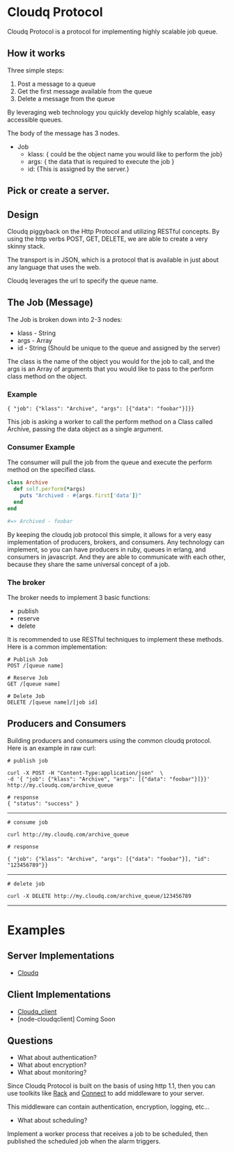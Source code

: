# Cloudq Protocol

Cloudq Protocol is a protocol for implementing highly scalable job queue.

## How it works

Three simple steps:

1. Post a message to a queue 
2. Get the first message available from the queue
3. Delete a message from the queue  

By leveraging web technology you quickly develop highly scalable, easy accessible
queues.

The body of the message has 3 nodes.

- Job
  - klass: { could be the object name you would like to perform the job}
  - args:  { the data that is required to execute the job }
  - id: {This is assigned by the server.}



## Pick or create a server.

## Design

Cloudq piggyback on the Http Protocol and utilizing RESTful concepts.  By using the 
http verbs POST, GET, DELETE, we are able to create a very skinny stack.

The transport is in JSON, which is a protocol that is available in just about any language
that uses the web.  

Cloudq leverages the url to specify the queue name.


## The Job (Message)

The Job is broken down into 2-3 nodes:

* klass - String
* args - Array
* id - String (Should be unique to the queue and assigned by the server)

The class is the name of the object you would for the job to call, and the args is an Array of arguments that you would like to pass to the perform class method on the object.

### Example

    { "job": {"klass": "Archive", "args": [{"data": "foobar"}]}}
    
This job is asking a worker to call the perform method on a Class called Archive, passing the data object as a single argument.

### Consumer Example

The consumer will pull the job from the queue and execute the perform method
on the specified class.

``` ruby
class Archive
  def self.perform(*args)
    puts "Archived - #{args.first['data']}"
  end
end

#=> Archived - foobar
```

By keeping the cloudq job protocol this simple, it allows for a very easy implementation of producers, brokers, and consumers.  Any technology
can implement, so you can have producers in ruby, queues in erlang, and consumers 
in javascript.  And they are able to communicate with each other, because they share the same universal concept of a job.

### The broker

The broker needs to implement 3 basic functions:

* publish
* reserve
* delete

It is recommended to use RESTful techniques to implement these methods.  Here is a common implementation:

    # Publish Job
    POST /[queue name]

    # Reserve Job
    GET /[queue name]

    # Delete Job
    DELETE /[queue name]/[job id]


## Producers and Consumers

Building producers and consumers using the common cloudq protocol.   Here is an example in raw curl:

    # publish job
    
    curl -X POST -H "Content-Type:application/json"  \ 
    -d '{ "job": {"klass": "Archive", "args": [{"data": "foobar"}]}}' http://my.cloudq.com/archive_queue
    
    # response
    { "status": "success" }
    
---

    # consume job
    
    curl http://my.cloudq.com/archive_queue
    
    # response
    
    { "job": {"klass": "Archive", "args": [{"data": "foobar"}], "id": "123456789"}}
    
---
    
    # delete job
    
    curl -X DELETE http://my.cloudq.com/archive_queue/123456789
    

---

# Examples

## Server Implementations

* [Cloudq](https://github.com/twilson63/cloudq)

## Client Implementations

* [Cloudq_client](https://github.com/twilson63/cloudq_client)
* [node-cloudqclient] Coming Soon



## Questions

* What about authentication?
* What about encryption?
* What about monitoring?

Since Cloudq Protocol is built on the basis of using http 1.1, then you can use toolkits like [Rack](http://rack.rubyforge.org/) and [Connect](http://senchalabs.github.com/connect/) to add middleware to your server.

This middleware can contain authentication, encryption, logging, etc...

* What about scheduling?

Implement a worker process that receives a job to be scheduled, then published the 
scheduled job when the alarm triggers.

